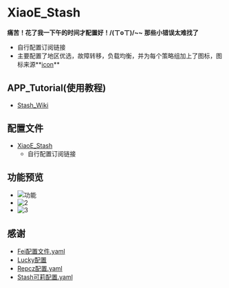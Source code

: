 # XiaoE_Stash
**痛苦！花了我一下午的时间才配置好！/(ㄒoㄒ)/~~**
**那些小错误太难找了**
- 自行配置订阅链接
- 主要配置了地区优选，故障转移，负载均衡，并为每个策略组加上了图标，图标来源**[icon](https://github.com/LaolunsiG/XiaoE_PCR/tree/main/icons)**

## APP_Tutorial(使用教程)
- [Stash_Wiki](https://stash.wiki/)

## 配置文件
- [XiaoE_Stash](https://raw.githubusercontent.com/LaolunsiG/XiaoE_PCR/main/Config_File/Stash/XiaoE_Stash.yaml)
  - 自行配置订阅链接

## 功能预览
- ![功能](https://github.com/LaolunsiG/XiaoE_PCR/blob/main/Config_File/Stash/Picture/photo_2024-07-04_20-21-42.jpg)
- ![2](https://github.com/LaolunsiG/XiaoE_PCR/blob/main/Config_File/Stash/Picture/photo_2024-07-04_20-21-39.jpg)
- ![3](https://github.com/LaolunsiG/XiaoE_PCR/blob/main/Config_File/Stash/Picture/photo_2024-07-04_20-21-33.jpg)

## 感谢
- [Fei配置文件.yaml](https://raw.githubusercontent.com/LaolunsiG/XiaoE_PCR/main/Config_File/Stash/Fei%E9%85%8D%E7%BD%AE%E6%96%87%E4%BB%B6.yaml)
- [Lucky配置](https://raw.githubusercontent.com/LaolunsiG/XiaoE_PCR/main/Config_File/Stash/Lucky%E9%85%8D%E7%BD%AE.yaml)
- [Repcz配置.yaml](https://github.com/Repcz)
- [Stash可莉配置.yaml](https://t.me/iKeLee)
